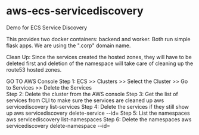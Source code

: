 # aws-ecs-servicediscovery
Demo for ECS Service Discovery

This provides two docker containers: backend and worker. Both run simple flask apps. We are using the ".corp" domain name.

Clean Up: Since the services created the hosted zones, they will have to be deleted first and deletion of the namespace will take care of cleaning up the route53 hosted zones.

GO TO AWS Console
Step 1: ECS >> Clusters >> Select the Cluster >> Go to Services >> Delete the Services                                           
Step 2: Delete the cluster from the AWS console
Step 3: Get the list of services from CLI to make sure the services are cleaned up
        aws servicediscovery list-services
Step 4: Delete the services if they still show up
        aws servicediscovery delete-service --id=<id>
Step 5: List the namespaces
        aws servicediscovery list-namespaces
Step 6: Delete the namespaces
        aws servicediscovery delete-namespace --id=<id>   

